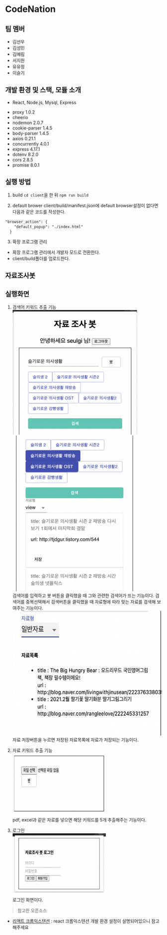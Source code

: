 # CodeNation

## 팀 멤버
* 김선우
* 김성민
* 김예림
* 서지원
* 유유정
* 이슬기

## 개발 환경 및 스택, 모듈 소개
* React, Node.js, Mysql, Express
- proxy 1.0.2
- cheerio
- nodemon 2.0.7
- cookie-parser 1.4.5
- body-parser 1.4.5
- axios 0.21.1
- concurrently 4.0.1
- express 4.17.1
- dotenv 8.2.0
- cors 2.8.5
- promise 8.0.1

## 실행 방법
1. build
`cd client`을 한 뒤 `npm run build`

2. default brower
client/build/manifest.json에 default browser설정이 없다면 다음과 같은 코드를 작성한다.
```
"browser_action": {
    "default_popup": "./index.html"
  }
```

3. 확장 프로그램 관리
- 확장 프로그램 관리에서 개발자 모드로 전환한다.
- client/build폴더를 업로드한다.

## 자료조사봇

## 실행화면
1. 검색어 키워드 추출 기능  
<img src="./image/keyword1.png" width="400" height="400"></img> 
<img src="./image/keyword2.png" width="400" height="500"></img>  
검색어를 입력하고 봇 버튼을 클릭했을 때 그와 관련한 검색어가 뜨는 기능이다.
검색어를 중복선택해서 검색버튼을 클릭했을 때 자료형에 따라 맞는 자료를 검색해 보여주는 기능이다.  
<img src="./image/keyword3.png" width="500" height="400"></img>
자료 저장버튼을 누르면 저장된 자료목록에 자료가 저장되는 기능이다.

2. 자료 키워드 추출 기능  
<img src="./image/filtering.png" width="300" height="200"></img>  
pdf, excel과 같은 자료를 넣으면 해당 키워드를 5개 추출해주는 기능이다.

3. 로그인  
<img src="./image/login.png" width="300" height="200"></img>  
로그인 화면이다.

> 참고한 오픈소스
* [리액트 크롬익스텐션](https://github.com/satendra02/react-chrome-extension)
    : react 크롬익스텐션 개발 환경 설정이 설명되어있으니 참고해주세요
